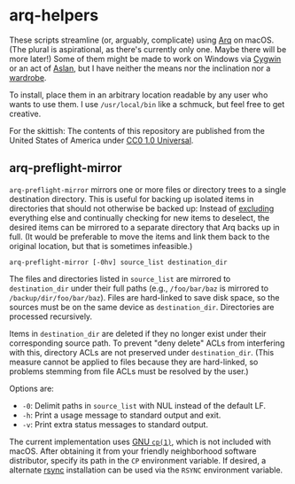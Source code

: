 # arq-helpers #

These scripts streamline (or, arguably, complicate) using [Arq][1] on
macOS. (The plural is aspirational, as there's currently only one. Maybe
there will be more later!) Some of them might be made to work on Windows
via [Cygwin][2] or an act of [Aslan][3], but I have neither the means nor
the inclination nor a [wardrobe][4].

To install, place them in an arbitrary location readable by any user who
wants to use them. I use `/usr/local/bin` like a schmuck, but feel free
to get creative.

For the skittish: The contents of this repository are published from the
United States of America under [CC0 1.0 Universal][5].

  [1]: https://www.arqbackup.com
  [2]: https://cygwin.com
  [3]: https://en.wikipedia.org/wiki/Aslan "'Aslan' on the English Wikipedia"
  [4]: https://www.worldcat.org/oclc/7207376 "'The lion, the witch and the wardrobe : a story for children (Book, 1950)' on WorldCat"
  [5]: https://creativecommons.org/publicdomain/zero/1.0


## arq-preflight-mirror ##

`arq-preflight-mirror` mirrors one or more files or directory trees to
a single destination directory. This is useful for backing up isolated
items in directories that should not otherwise be backed up: Instead of
[excluding][6] everything else and continually checking for new items to
deselect, the desired items can be mirrored to a separate directory that
Arq backs up in full. (It would be preferable to move the items and link
them back to the original location, but that is sometimes infeasible.)

    arq-preflight-mirror [-0hv] source_list destination_dir

The files and directories listed in `source_list` are mirrored to
`destination_dir` under their full paths (e.g., `/foo/bar/baz` is
mirrored to `/backup/dir/foo/bar/baz`). Files are hard-linked to save
disk space, so the sources must be on the same device as
`destination_dir`. Directories are processed recursively.

Items in `destination_dir` are deleted if they no longer exist under
their corresponding source path. To prevent "deny delete" ACLs from
interfering with this, directory ACLs are not preserved under
`destination_dir`. (This measure cannot be applied to files because they
are hard-linked, so problems stemming from file ACLs must be resolved by
the user.)

Options are:

-   `-0`: Delimit paths in `source_list` with NUL instead of the
    default LF.
-   `-h`: Print a usage message to standard output and exit.
-   `-v`: Print extra status messages to standard output.

The current implementation uses [GNU `cp(1)`][7], which is not included
with macOS. After obtaining it from your friendly neighborhood software
distributor, specify its path in the `CP` environment variable. If
desired, a alternate [rsync][8] installation can be used via the `RSYNC`
environment variable.

  [6]: https://www.arqbackup.com/docs/arqbackup/pages/excludes.html "Arq Help: Excluding Items Within a Folder"
  [7]: https://www.gnu.org/software/coreutils "GNU Coreutils"
  [8]: https://rsync.samba.org
